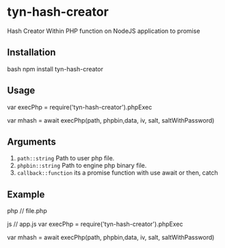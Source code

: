 # tyn-hash-creator

Hash Creator Within PHP function on NodeJS application to promise

## Installation

bash
npm install tyn-hash-creator


## Usage

var execPhp = require('tyn-hash-creator').phpExec



var mhash = await execPhp(path, phpbin,data, iv, salt, saltWithPassword)


## Arguments

1. `path::string` Path to user php file.
1. `phpbin::string` Path to engine php binary file.
1. `callback::function` its a promise function with use await or then, catch 

## Example

php
// file.php
<?
function tynhash($data,$iv,$salt,$saltWithPassword)
    {
        $encrypted = openssl_encrypt("$data", 'aes-256-cbc', "$saltWithPassword", null, $iv);

        $msg_encrypted_bundle = "$iv:$salt:$encrypted";
        $msg_encrypted_bundle = str_replace('/', '__', $msg_encrypted_bundle);

        return $msg_encrypted_bundle;
    }

?>


js
// app.js
var execPhp = require('tyn-hash-creator').phpExec

var mhash = await execPhp(path, phpbin,data, iv, salt, saltWithPassword)